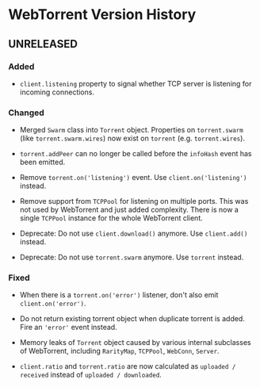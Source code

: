 # WebTorrent Version History

## UNRELEASED

### Added

- `client.listening` property to signal whether TCP server is listening for incoming
  connections.

### Changed

- Merged `Swarm` class into `Torrent` object. Properties on `torrent.swarm` (like
  `torrent.swarm.wires`) now exist on `torrent` (e.g. `torrent.wires`).

- `torrent.addPeer` can no longer be called before the `infoHash` event has been
  emitted.

- Remove `torrent.on('listening')` event. Use `client.on('listening')` instead.

- Remove support from `TCPPool` for listening on multiple ports. This was not used by
  WebTorrent and just added complexity. There is now a single `TCPPool` instance for the
  whole WebTorrent client.

- Deprecate: Do not use `client.download()` anymore. Use `client.add()` instead.

- Deprecate: Do not use `torrent.swarm` anymore. Use `torrent` instead.

### Fixed

- When there is a `torrent.on('error')` listener, don't also emit
  `client.on('error')`.

- Do not return existing torrent object when duplicate torrent is added. Fire an
  `'error'` event instead.

- Memory leaks of `Torrent` object caused by various internal subclasses of WebTorrent,
  including `RarityMap`, `TCPPool`, `WebConn`, `Server`.

- `client.ratio` and `torrent.ratio` are now calculated as `uploaded / received` instead
  of `uploaded / downloaded`.
